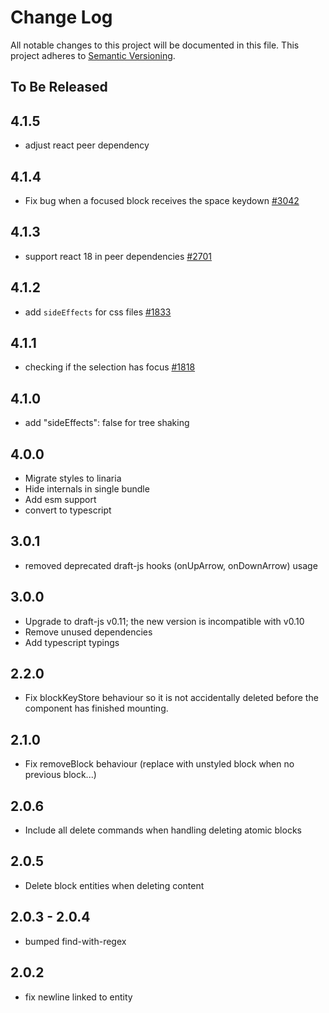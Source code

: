 # Change Log

All notable changes to this project will be documented in this file.
This project adheres to [Semantic Versioning](http://semver.org/).

## To Be Released

## 4.1.5

- adjust react peer dependency

## 4.1.4

- Fix bug when a focused block receives the space keydown [#3042](https://github.com/draft-js-plugins/draft-js-plugins/issues/3042)

## 4.1.3

- support react 18 in peer dependencies [#2701](https://github.com/draft-js-plugins/draft-js-plugins/issues/2701)

## 4.1.2

- add `sideEffects` for css files [#1833](https://github.com/draft-js-plugins/draft-js-plugins/issues/1833)

## 4.1.1

- checking if the selection has focus [#1818](https://github.com/draft-js-plugins/draft-js-plugins/issues/1818)

## 4.1.0

- add "sideEffects": false for tree shaking

## 4.0.0

- Migrate styles to linaria
- Hide internals in single bundle
- Add esm support
- convert to typescript

## 3.0.1

- removed deprecated draft-js hooks (onUpArrow, onDownArrow) usage

## 3.0.0

- Upgrade to draft-js v0.11; the new version is incompatible with v0.10
- Remove unused dependencies
- Add typescript typings

## 2.2.0

- Fix blockKeyStore behaviour so it is not accidentally deleted before the component has finished mounting.

## 2.1.0

- Fix removeBlock behaviour (replace with unstyled block when no previous block...)

## 2.0.6

- Include all delete commands when handling deleting atomic blocks

## 2.0.5

- Delete block entities when deleting content

## 2.0.3 - 2.0.4

- bumped find-with-regex

## 2.0.2

- fix newline linked to entity
